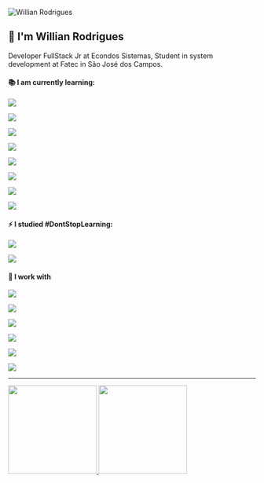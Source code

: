 ![Willian Rodrigues](https://github.com/Willian-Rodrigues/Willian-Rodrigues/blob/main/banner-Readme.png?raw=true)

## 👋 I'm Willian Rodrigues

Developer FullStack Jr at Econdos Sistemas, Student in system development at Fatec in São José dos Campos.

#### 📚 I am currently learning:

<div style="display: inline_block">

![](https://img.shields.io/badge/next.js-000000?style=for-the-badge&logo=nextdotjs&logoColor=white)

![](https://img.shields.io/badge/Redux-593D88?style=for-the-badge&logo=redux&logoColor=white)

![](https://img.shields.io/badge/Material--UI-0081CB?style=for-the-badge&logo=material-ui&logoColor=white)

![](https://img.shields.io/badge/Bootstrap-563D7C?style=for-the-badge&logo=bootstrap&logoColor=white)

![](https://img.shields.io/badge/PostgreSQL-316192?style=for-the-badge&logo=postgresql&logoColor=white)

![](https://img.shields.io/badge/Webpack-8DD6F9?style=for-the-badge&logo=Webpack&logoColor=white)

![](https://img.shields.io/badge/Webpack-8DD6F9?style=for-the-badge&logo=Webpack&logoColor=white)

![](https://img.shields.io/badge/Sass-CC6699?style=for-the-badge&logo=sass&logoColor=white)

</div>

#### ⚡ I studied #DontStopLearning:

<div style="display: inline_block">

![](https://img.shields.io/badge/React-20232A?style=for-the-badge&logo=react&logoColor=61DAFB)

![](https://img.shields.io/badge/React_Native-20232A?style=for-the-badge&logo=react&logoColor=61DAFB)

</div>

#### 🔭 I work with

<div style="display: inline_block">

![](https://img.shields.io/badge/Node.js-339933?style=for-the-badge&logo=nodedotjs&logoColor=white)

![](https://img.shields.io/badge/TypeScript-007ACC?style=for-the-badge&logo=typescript&logoColor=white)

![](https://img.shields.io/badge/Angular-DD0031?style=for-the-badge&logo=angular&logoColor=white)

![](https://img.shields.io/badge/Ionic-3880FF?style=for-the-badge&logo=ionic&logoColor=white)

![](https://img.shields.io/badge/MongoDB-white?style=for-the-badge&logo=mongodb&logoColor=4EA94B)

![](https://img.shields.io/badge/Mocha-8D6748?style=for-the-badge&logo=Mocha&logoColor=white)

</div>

<hr/>

<div align="left">
  <a href="http://rick-schultz.com">
  <img height="180em" src="https://github-readme-stats.vercel.app/api?username=Willian-Rodrigues&show_icons=true&theme=dark&include_all_commits=true&count_private=true"/>
  <img height="180em" src="https://github-readme-stats.vercel.app/api/top-langs/?username=Willian-Rodrigues&layout=compact&langs_count=7&theme=dark"/>
</div>
